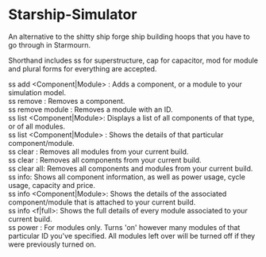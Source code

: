 # Starship-Simulator

An alternative to the shitty ship forge ship building hoops that you have to go through in Starmourn.

Shorthand includes ss for superstructure, cap for capacitor, mod for module and plural forms for everything are accepted.

ss add <Component|Module> <Num>: Adds a component, or a module to your simulation model.  
ss remove <Component>: Removes a component.  
ss remove module <Num>: Removes a module with an ID.  
ss list <Component|Module>: Displays a list of all components of that type, or of all modules.  
ss list <Component|Module> <Num>: Shows the details of that particular component/module.  
ss clear <Module>: Removes all modules from your current build.  
ss clear <Components>: Removes all components from your current build.  
ss clear all: Removes all components and modules from your current build.  
ss info: Shows all component information, as well as power usage, cycle usage, capacity and price.  
ss info <Component|Module>: Shows the details of the associated component/module that is attached to your current build.  
ss info <Modules> <f|full>: Shows the full details of every module associated to your current build.  
ss power <ID> <Num>: For modules only. Turns 'on' however many modules of that particular ID you've specified. All modules left over will be turned off if they were previously turned on.  
  
